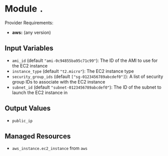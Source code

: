 
# Module `.`

Provider Requirements:
* **aws:** (any version)

## Input Variables
* `ami_id` (default `"ami-0c94855ba95c71c99"`): The ID of the AMI to use for the EC2 instance
* `instance_type` (default `"t2.micro"`): The EC2 instance type
* `security_group_ids` (default `["sg-0123456789abcdef0"]`): A list of security group IDs to associate with the EC2 instance
* `subnet_id` (default `"subnet-0123456789abcdef0"`): The ID of the subnet to launch the EC2 instance in

## Output Values
* `public_ip`

## Managed Resources
* `aws_instance.ec2_instance` from `aws`

